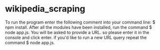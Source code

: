 # wikipedia_scraping

To run the program enter the following comment into your command line: 
$ npm install.
After all the modules have been installed, run the command 
$ node app.js.
You will be asked to provide a URL. so please enter it in the console and click enter.
if you'd like to run a new URL query repeat the command 
$ node app.js.
